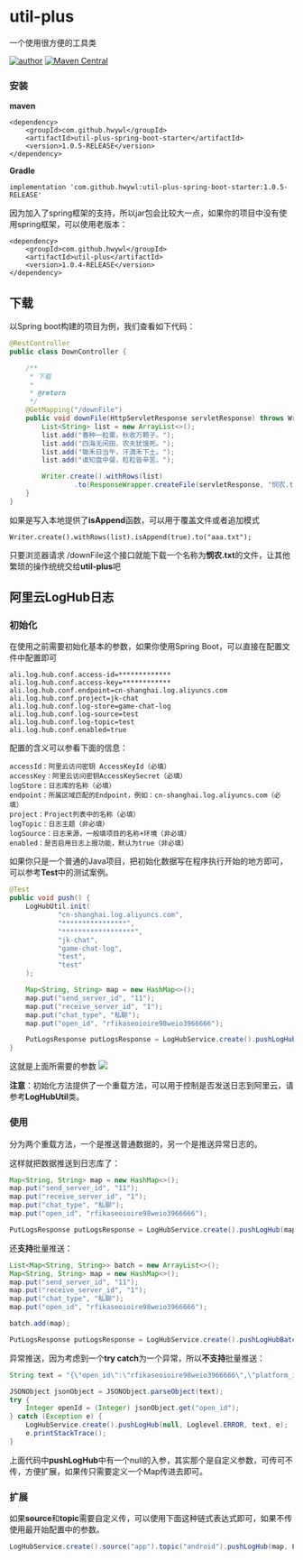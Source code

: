 # util-plus
一个使用很方便的工具类

[![author](https://img.shields.io/badge/author-HWY-red.svg)](https://github.com/HWYWL)  [![Maven Central](https://img.shields.io/badge/util--plus-1.0.5--RELEASE-ff69b4.svg)](https://search.maven.org/artifact/com.github.hwywl/util-plus/1.0.5-RELEASE/jar)

### 安装
**maven**
```
<dependency>
    <groupId>com.github.hwywl</groupId>
    <artifactId>util-plus-spring-boot-starter</artifactId>
    <version>1.0.5-RELEASE</version>
</dependency>
```

**Gradle**
```
implementation 'com.github.hwywl:util-plus-spring-boot-starter:1.0.5-RELEASE'
```

因为加入了spring框架的支持，所以jar包会比较大一点，如果你的项目中没有使用spring框架，可以使用老版本：
```
<dependency>
    <groupId>com.github.hwywl</groupId>
    <artifactId>util-plus</artifactId>
    <version>1.0.4-RELEASE</version>
</dependency>
```

## 下载
以Spring boot构建的项目为例，我们查看如下代码：
```java
@RestController
public class DownController {

    /**
     * 下载
     *
     * @return
     */
    @GetMapping("/downFile")
    public void downFile(HttpServletResponse servletResponse) throws WriterException {
        List<String> list = new ArrayList<>();
        list.add("春种一粒粟，秋收万颗子。");
        list.add("四海无闲田，农夫犹饿死。");
        list.add("锄禾日当午，汗滴禾下土。");
        list.add("谁知盘中餐，粒粒皆辛苦。");

        Writer.create().withRows(list)
                .to(ResponseWrapper.createFile(servletResponse, "悯农.txt"));
    }
}
```

如果是写入本地提供了**isAppend**函数，可以用于覆盖文件或者追加模式
```
Writer.create().withRows(list).isAppend(true).to("aaa.txt");
```
只要浏览器请求 /downFile这个接口就能下载一个名称为**悯农.txt**的文件，让其他繁琐的操作统统交给**util-plus**吧


## 阿里云LogHub日志
### 初始化
在使用之前需要初始化基本的参数，如果你使用Spring Boot，可以直接在配置文件中配置即可
```
ali.log.hub.conf.access-id=*************
ali.log.hub.conf.access-key=************
ali.log.hub.conf.endpoint=cn-shanghai.log.aliyuncs.com
ali.log.hub.conf.project=jk-chat
ali.log.hub.conf.log-store=game-chat-log
ali.log.hub.conf.log-source=test
ali.log.hub.conf.log-topic=test
ali.log.hub.conf.enabled=true
```

配置的含义可以参看下面的信息：
```
accessId：阿里云访问密钥 AccessKeyId（必填）
accessKey：阿里云访问密钥AccessKeySecret（必填）
logStore：日志库的名称（必填）
endpoint：所属区域匹配的Endpoint，例如：cn-shanghai.log.aliyuncs.com（必填）
project：Project列表中的名称（必填）
logTopic：日志主题（非必填）
logSource：日志来源，一般填项目的名称+环境（非必填）
enabled：是否启用日志上报功能，默认为true（非必填）
```

如果你只是一个普通的Java项目，把初始化数据写在程序执行开始的地方即可，可以参考**Test**中的测试案例。
```java
@Test
public void push() {
    LogHubUtil.init(
            "cn-shanghai.log.aliyuncs.com",
            "****************",
            "******************",
            "jk-chat",
            "game-chat-log",
            "test",
            "test"
    );

    Map<String, String> map = new HashMap<>();
    map.put("send_server_id", "11");
    map.put("receive_server_id", "1");
    map.put("chat_type", "私聊");
    map.put("open_id", "rfikaseoioire98weio3966666");

    PutLogsResponse putLogsResponse = LogHubService.create().pushLogHub(map);
}
```

这就是上面所需要的参数
![](https://i.imgur.com/B48Cw4m.png)

**注意**：初始化方法提供了一个重载方法，可以用于控制是否发送日志到阿里云，请参考**LogHubUtil**类。

### 使用
分为两个重载方法，一个是推送普通数据的，另一个是推送异常日志的。

这样就把数据推送到日志库了：
```java
Map<String, String> map = new HashMap<>();
map.put("send_server_id", "11");
map.put("receive_server_id", "1");
map.put("chat_type", "私聊");
map.put("open_id", "rfikaseoioire98weio3966666");

PutLogsResponse putLogsResponse = LogHubService.create().pushLogHub(map);
```
还**支持**批量推送：
```java
List<Map<String, String>> batch = new ArrayList<>();
Map<String, String> map = new HashMap<>();
map.put("send_server_id", "11");
map.put("receive_server_id", "1");
map.put("chat_type", "私聊");
map.put("open_id", "rfikaseoioire98weio3966666");

batch.add(map);

PutLogsResponse putLogsResponse = LogHubService.create().pushLogHubBatch(batch);
```

异常推送，因为考虑到一个**try catch**为一个异常，所以**不支持**批量推送：
```java
String text = "{\"open_id\":\"rfikaseoioire98weio3966666\",\"platform_id\":11,\"app_id\":11}";

JSONObject jsonObject = JSONObject.parseObject(text);
try {
    Integer openId = (Integer) jsonObject.get("open_id");
} catch (Exception e) {
    LogHubService.create().pushLogHub(null, Loglevel.ERROR, text, e);
    e.printStackTrace();
}
```
上面代码中**pushLogHub**中有一个null的入参，其实那个是自定义参数，可传可不传，方便扩展，如果传只需要定义一个Map传进去即可。

### 扩展
如果**source**和**topic**需要自定义传，可以使用下面这种链式表达式即可，如果不传使用最开始配置中的参数。
```java
LogHubService.create().source("app").topic("android").pushLogHub(map, Loglevel.ERROR, text, e);
```

